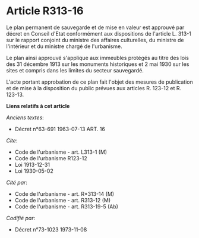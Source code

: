 # Article R313-16

Le plan permanent de sauvegarde et de mise en valeur est approuvé par décret en Conseil d'Etat conformément aux dispositions
de l'article L. 313-1 sur le rapport conjoint du ministre des affaires culturelles, du ministre de l'intérieur et du ministre
chargé de l'urbanisme.

Le plan ainsi approuvé s'applique aux immeubles protégés au titre des lois des 31 décembre 1913 sur les monuments historiques
et 2 mai 1930 sur les sites et compris dans les limites du secteur sauvegardé.

L'acte portant approbation de ce plan fait l'objet des mesures de publication et de mise à la disposition du public prévues
aux articles R. 123-12 et R. 123-13.

**Liens relatifs à cet article**

_Anciens textes_:

  - Décret n°63-691 1963-07-13 ART. 16

_Cite_:

  - Code de l'urbanisme - art. L313-1 (M)
  - Code de l'urbanisme R123-12
  - Loi  1913-12-31
  - Loi  1930-05-02

_Cité par_:

  - Code de l'urbanisme - art. R*313-14 (M)
  - Code de l'urbanisme - art. R313-12 (M)
  - Code de l'urbanisme - art. R313-19-5 (Ab)

_Codifié par_:

  - Décret n°73-1023 1973-11-08
